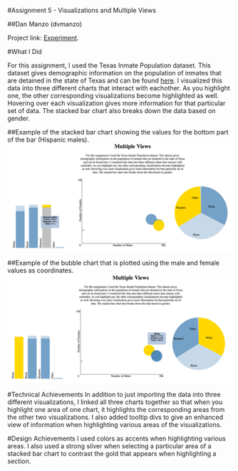 #Assignment 5 - Visualizations and Multiple Views  

##Dan Manzo (dvmanzo)

Project link: [Experiment](http://dvmanzo.github.io/05-MapsAndViews/index.html).

#What I Did

For this assignment, I used the Texas Inmate Population dataset. This dataset gives demographic information on the population of inmates that are detained in the state of Texas and can be found [here](http://www.tdcj.state.tx.us/documents/High_Value_Data_Sets.xlsx). I visualized this data into three different charts that interact with eachother. As you highlight one, the other corresponding visualizations become highlighted as well. Hovering over each visualization gives more information for that particular set of data. The stacked bar chart also breaks down the data based on gender.


##Example of the stacked bar chart showing the values for the bottom part of the bar (Hispanic males).
![stacked](img/ss1.png)





##Example of the bubble chart that is plotted using the male and female values as coordinates.
![bubble](img/ss2.png)


#Technical Achievements
In addition to just importing the data into three different visualizations, I linked all three charts together so that when you highlight one area of one chart, it highlights the corresponding areas from the other two visualizations. I also added tooltip divs to give an enhanced view of information when highlighting various areas of the visualizations.

#Design Achievements
I used colors as accents when highlighting various areas. I also used a strong silver when selecting a particular area of a stacked bar chart to contrast the gold that appears when highlighting a section.

